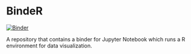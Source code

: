 # BindeR
[![Binder](https://mybinder.org/badge_logo.svg)](https://mybinder.org/v2/gh/dorcasmarie/introduction_to_r_binder/master)

A repository that contains a binder for Jupyter Notebook which runs a R environment for data visualization.
